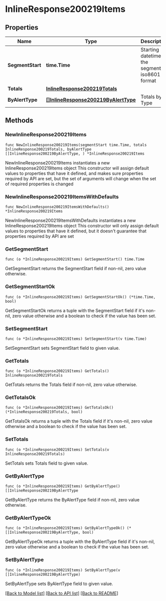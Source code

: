 # InlineResponse200219Items

## Properties

Name | Type | Description | Notes
------------ | ------------- | ------------- | -------------
**SegmentStart** | **time.Time** | Starting datetime of the segment in iso8601 format | 
**Totals** | [**InlineResponse200219Totals**](InlineResponse200219Totals.md) |  | 
**ByAlertType** | [**[]InlineResponse200219ByAlertType**](InlineResponse200219ByAlertType.md) | Totals by Type | 

## Methods

### NewInlineResponse200219Items

`func NewInlineResponse200219Items(segmentStart time.Time, totals InlineResponse200219Totals, byAlertType []InlineResponse200219ByAlertType, ) *InlineResponse200219Items`

NewInlineResponse200219Items instantiates a new InlineResponse200219Items object
This constructor will assign default values to properties that have it defined,
and makes sure properties required by API are set, but the set of arguments
will change when the set of required properties is changed

### NewInlineResponse200219ItemsWithDefaults

`func NewInlineResponse200219ItemsWithDefaults() *InlineResponse200219Items`

NewInlineResponse200219ItemsWithDefaults instantiates a new InlineResponse200219Items object
This constructor will only assign default values to properties that have it defined,
but it doesn't guarantee that properties required by API are set

### GetSegmentStart

`func (o *InlineResponse200219Items) GetSegmentStart() time.Time`

GetSegmentStart returns the SegmentStart field if non-nil, zero value otherwise.

### GetSegmentStartOk

`func (o *InlineResponse200219Items) GetSegmentStartOk() (*time.Time, bool)`

GetSegmentStartOk returns a tuple with the SegmentStart field if it's non-nil, zero value otherwise
and a boolean to check if the value has been set.

### SetSegmentStart

`func (o *InlineResponse200219Items) SetSegmentStart(v time.Time)`

SetSegmentStart sets SegmentStart field to given value.


### GetTotals

`func (o *InlineResponse200219Items) GetTotals() InlineResponse200219Totals`

GetTotals returns the Totals field if non-nil, zero value otherwise.

### GetTotalsOk

`func (o *InlineResponse200219Items) GetTotalsOk() (*InlineResponse200219Totals, bool)`

GetTotalsOk returns a tuple with the Totals field if it's non-nil, zero value otherwise
and a boolean to check if the value has been set.

### SetTotals

`func (o *InlineResponse200219Items) SetTotals(v InlineResponse200219Totals)`

SetTotals sets Totals field to given value.


### GetByAlertType

`func (o *InlineResponse200219Items) GetByAlertType() []InlineResponse200219ByAlertType`

GetByAlertType returns the ByAlertType field if non-nil, zero value otherwise.

### GetByAlertTypeOk

`func (o *InlineResponse200219Items) GetByAlertTypeOk() (*[]InlineResponse200219ByAlertType, bool)`

GetByAlertTypeOk returns a tuple with the ByAlertType field if it's non-nil, zero value otherwise
and a boolean to check if the value has been set.

### SetByAlertType

`func (o *InlineResponse200219Items) SetByAlertType(v []InlineResponse200219ByAlertType)`

SetByAlertType sets ByAlertType field to given value.



[[Back to Model list]](../README.md#documentation-for-models) [[Back to API list]](../README.md#documentation-for-api-endpoints) [[Back to README]](../README.md)


